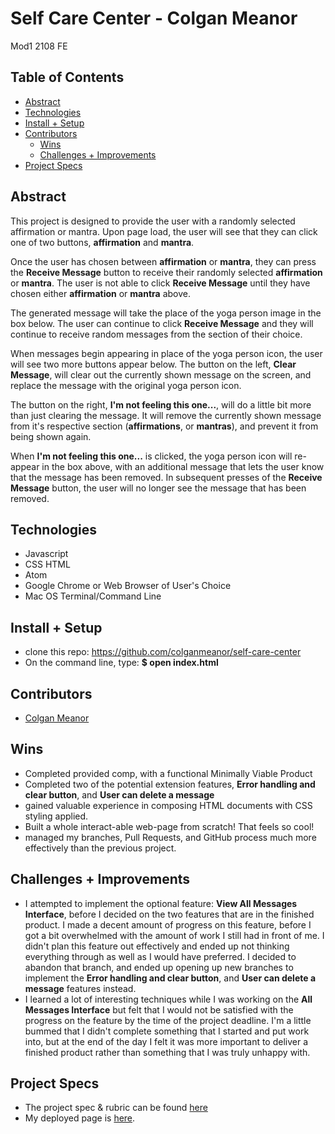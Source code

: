 
# Self Care Center - Colgan Meanor
Mod1 2108 FE

## Table of Contents
  - [Abstract](#abstract)
  - [Technologies](#technologies)
  - [Install + Setup](#set-up)
  - [Contributors](#contributors)
	- [Wins](#wins)
	- [Challenges + Improvements](#challenges-+-Improvements)
  - [Project Specs](#project-specs)

## Abstract
This project is designed to provide the user with a randomly selected affirmation or mantra. Upon page load, the user will see that they can click one of two buttons, **affirmation** and **mantra**.

Once the user has chosen between **affirmation** or **mantra**, they can press the **Receive Message** button to receive their randomly selected **affirmation** or **mantra**. The user is not able to click **Receive Message** until they have chosen either **affirmation** or **mantra** above.

The generated message will take the place of the yoga person image in the box below. The user can continue to click **Receive Message** and they will continue to receive random messages from the section of their choice.

When messages begin appearing in place of the yoga person icon, the user will see two more buttons appear below. The button on the left, **Clear Message**, will clear out the currently shown message on the screen, and replace the message with the original yoga person icon.

The button on the right, **I'm not feeling this one...**, will do a little bit more than just clearing the message. It will remove the currently shown message from it's respective section (**affirmations**, or **mantras**), and prevent it from being shown again.

When **I'm not feeling this one...** is clicked, the yoga person icon will re-appear in the box above, with an additional message that lets the user know that the message has been removed. In subsequent presses of the **Receive Message** button, the user will no longer see the message that has been removed.

## Technologies
  - Javascript
  - CSS HTML
  - Atom
  - Google Chrome or Web Browser of User's Choice
  - Mac OS Terminal/Command Line


## Install + Setup
  - clone this repo: https://github.com/colganmeanor/self-care-center
  - On the command line, type: **$ open index.html**

## Contributors
  - [Colgan Meanor](https://github.com/colganmeanor)

## Wins
  - Completed provided comp, with a functional Minimally Viable Product
  - Completed two of the potential extension features, **Error handling and clear button**, and **User can delete a message**
  - gained valuable experience in composing HTML documents with CSS styling applied.
  - Built a whole interact-able web-page from scratch! That feels so cool!
  - managed my branches, Pull Requests, and GitHub process much more effectively than the previous project.

## Challenges + Improvements
  - I attempted to implement the optional feature: **View All Messages Interface**, before I decided on the two features that are in the finished product. I made a decent amount of progress on this feature, before I got a bit overwhelmed with the amount of work I still had in front of me. I didn't plan this feature out effectively and ended up not thinking everything through as well as I would have preferred. I decided to abandon that branch, and ended up opening up new branches to implement the **Error handling and clear button**, and **User can delete a message** features instead.
  - I learned a lot of interesting techniques while I was working on the **All Messages Interface** but felt that I would not be satisfied with the progress on the feature by the time of the project deadline. I'm a little bummed that I didn't complete something that I started and put work into, but at the end of the day I felt it was more important to deliver a finished product rather than something that I was truly unhappy with. 


## Project Specs
  - The project spec & rubric can be found [here](https://frontend.turing.edu/projects/module-1/self-care-center.html)
  - My deployed page is [here](https://colganmeanor.github.io/self-care-center/).
